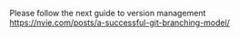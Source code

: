 Please follow the next guide to version management 
https://nvie.com/posts/a-successful-git-branching-model/

